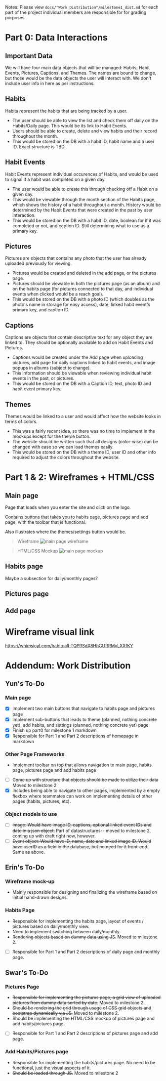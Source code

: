 Notes: Please view ```docs/"Work Distribution"/milestone1_dist.md``` for each part of the project individual members are responsible for for grading purposes.

# Part 0: Data Interactions
## Important Data
We will have four main data objects that will be managed: Habits, Habit Events, Pictures, Captions, and Themes. The names are bound to change, but those would be the data objects the user will interact with. We don't include user info in here as per instructions.

## Habits
Habits represent the habits that are being tracked by a user.
- The user should be able to view the list and check them off daily on the Habits/Daily page. This would be its link to Habit Events.
- Users should be able to create, delete and view habits and their record throughout the month.
- This would be stored on the DB with a habit ID, habit name and a user ID. Exact structure is TBD.

## Habit Events
Habit Events represent individual occurences of Habits, and would be used to signal if a habit was completed on a given day.
- The user would be able to create this through checking off a Habit on a given day.
- This would be viewable through the month section of the Habits page, which shows the history of a habit throughout a month. History would be determined by the Habit Events that were created in the past by user interaction.
- This would be stored on the DB with a habit ID, date, boolean for if it was completed or not, and caption ID. Still determining what to use as a primary key.

## Pictures
Pictures are objects that contains any photo that the user has already uploaded previously for viewing.
- Pictures would be created and deleted in the add page, or the pictures page.
- Pictures should be viewable in both the pictures page (as an album) and on the habits page (for pictures connected to that day, and individual events when clicked would be a reach goal).
- This would be stored on the DB with a photo ID (which doubles as the photo's name in storage for easy access), date, linked habit event's primary key, and caption ID. 

## Captions
Captions are objects that contain descriptive text for any object they are linked to. They should be optionally available to add on Habit Events and Pictures.
- Captions would be created under the Add page when uploading pictures, add page for daily captions linked to habit events, and image popups in albums (subject to change).
- This information should be viewable when reviewing individual habit events in the past, or pictures.
- This would be stored on the DB with a Caption ID, text, photo ID and habit event primary key.

## Themes
Themes would be linked to a user and would affect how the website looks in terms of colors.
- This was a fairly recent idea, so there was no time to implement in the mockups except for the theme button.
- The website should be written such that all designs (color-wise) can be changed with ease so we can load themes easily.
- This would be stored on the DB with a theme ID, user ID and other info required to adjust the colors throughout the website.

# Part 1 & 2: Wireframes + HTML/CSS
## Main page
Page that loads when you enter the site and click on the logo.

Contains buttons that takes you to habits page, pictures page and add page, with the toolbar that is functional.

Also illustrates where the themes/settings button would be.

> Wireframe
![main page wireframe](./images_for_md/main-page-wireframe.png)

> HTML/CSS Mockup
![main page mockup](./images_for_md/main-page-html.png)

## Habits page
Maybe a subsection for daily/monthly pages?

## Pictures page

## Add page




# Wireframe visual link
https://whimsical.com/habituall-TQPRSdX8HhGURRMvLXXfKY 

# Addendum: Work Distribution
## Yun's To-Do
### Main page
- [x] Implement two main buttons that navigate to habits page and pictures page
- [x] Implement sub-buttons that leads to theme (planned, nothing concrete yet), add habits, and settings (planned, nothing concrete yet) page
- [x] Finish up part0 for milestone 1 markdown
- [x] Responsible for Part 1 and Part 2 descriptions of homepage in markdown

### Other Page Frameworks
- Implement toolbar on top that allows navigation to main page, habits page, pictures page and add habits page
- [ ] ~~Come up with structure that objects should be made to utilize their data~~ Moved to milestone 2
- [x] Includes being able to navigate to other pages, implemented by a empty flexbox where teammates can work on implementing details of other pages (habits, pictures, etc).
  
### Object models to use
- [ ] ~~Image: Would have image ID, captions, optional linked event IDs and date in a json object.~~ Part of datastructures-- moved to milestone 2, coming up with draft right now, however.
- [ ] ~~Event object: Would have ID, name, date and linked image ID. Would have userID as a field in the database, but no need for it front-end.~~ Same as above.

## Erin's To-Do
### Wireframe mock-up
- Mainly responsible for designing and finalizing the wireframe based on initial hand-drawn designs.

### Habits Page
- Responsible for implementing the habits page, layout of events / pictures based on daily/monthly view.
- Need to implement switching between daily/monthly.
- ~~Rendering objects based on dummy data using JS.~~ Moved to milestone 2.
- [ ] Responsible for Part 1 and Part 2 descriptions of daily page and monthly page.

## Swar's To-Do
### Pictures Page
- ~~Responsible for implementing the pictures page, a grid view of uploaded pictures from dummy data sorted by date.~~ Moved to milestone 2.
- ~~Should be rendering the grid through usage of CSS grid objects and bootstrap dynamically via JS.~~ Moved to milestone 2.
- Should be implementing the HTML/CSS mockup of pictures page and add habits/pictures page.
- [ ] Responsible for Part 1 and Part 2 descriptions of pictures page and add page.

### Add Habits/Pictures page
- Responsible for implementing the habits/pictures page. No need to be functional, just the visual aspects of it.
- ~~Should be loaded through JS.~~ Moved to milestone 2
